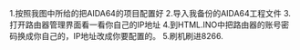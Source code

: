 
1.按照我图中所给的把AIDA64的项目配置好
2.导入我备份的AIDA64工程文件
3.打开路由器管理界面看一看你自己的IP地址
4.到HTML.INO中把路由器的账号密码换成你自己的，IP地址改成你要配置的。
5.刷机刷进8266.
